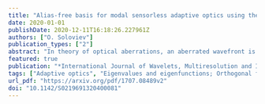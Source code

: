 ```yaml
---
title: "Alias-free basis for modal sensorless adaptive optics using the second moment of intensity"
date: 2020-01-01
publishDate: 2020-12-11T16:18:26.227961Z
authors: ["O. Soloviev"]
publication_types: ["2"]
abstract: "In theory of optical aberrations, an aberrated wavefront is represented by its coefficients in some orthogonal basis, for instance by Zernike polynomials. However, many wavefront measurement techniques implicitly approximate the gradient of the wavefront by the gradients of the basis functions. For a finite number of approximation terms, the transition from a basis to its gradient might introduce an aliasing error. To simplify the measurements, another set of functions, an \"optimal basis\"with orthogonal gradients, is often introduced, for instance Lukosz-Braat polynomials. This paper first shows that such bases do not necessarily eliminate the aliasing error and secondly considers the problem of finding an alias-free basis on example of second-moment-based indirect wavefront sensing methods. It demonstrates that for these methods any alias-free basis should be formed by functions simultaneously orthogonal in two dot-products and be composed of the eigenfunctions of the Laplace operator. The fitness of such alias-free basis for optical applications is analyzed by means of numerical simulations on typical aberrations occurring in microscopy and astronomy. © 2020 World Scientific Publishing Company."
featured: true
publication: "*International Journal of Wavelets, Multiresolution and Information Processing*"
tags: ["Adaptive optics", "Eigenvalues and eigenfunctions; Orthogonal functions; Wavefronts", "Basis functions; Laplace operator; Optical applications; Orthogonal basis; Orthogonal gradients; Wave-front sensing; Wavefront measurement","Zernike polynomials", "Aberrations"]
url_pdf: "https://arxiv.org/pdf/1707.08489v2"
doi: "10.1142/S0219691320400081"
---
```


